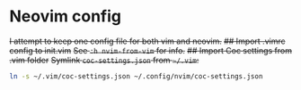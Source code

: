 # Neovim config
~~I attempt to keep one config file for both vim and neovim.~~
~~## Import .vimrc config to init.vim~~
~~See `:h nvim-from-vim` for info.~~
~~## Import Coc settings from .vim folder~~
~~Symlink `coc-settings.json` from `~/.vim`:~~
```bash
ln -s ~/.vim/coc-settings.json ~/.config/nvim/coc-settings.json
```
